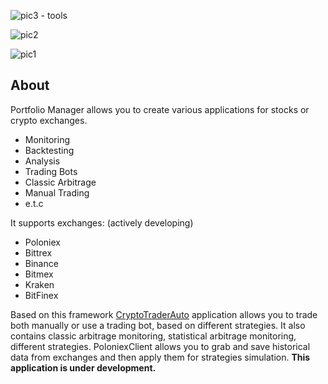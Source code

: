![pic3 - tools](https://github.com/sebastianroces/Portfolio-Manager-Stocks-and-commodities/assets/137846123/91a0523c-d22a-4105-a16a-dee582ef7c29)

![pic2](https://github.com/sebastianroces/Portfolio-Manager-Stocks-and-commodities/assets/137846123/666d7931-00af-4493-a4a6-9ed160bb16ba)

![pic1](https://github.com/sebastianroces/Portfolio-Manager-Stocks-and-commodities/assets/137846123/ffcec58b-c16d-4fe3-8450-ccd5d695817e)

## About 
Portfolio Manager allows you to create various applications for stocks or crypto exchanges.
* Monitoring
* Backtesting
* Analysis
* Trading Bots
* Classic Arbitrage
* Manual Trading
* e.t.c

It supports exchanges: (actively developing)
* Poloniex
* Bittrex
* Binance
* Bitmex
* Kraken
* BitFinex

Based on this framework [CryptoTraderAuto](https://github.com/ArsenAbazian/CryptoTradingFramework/wiki/CryptoTraderAuto) application allows you to trade both manually or use a trading bot, based on different strategies. It also contains classic arbitrage monitoring, statistical arbitrage monitoring, different strategies. PoloniexClient allows you to grab and save historical data from exchanges and then apply them for strategies simulation. **This application is under development.**


